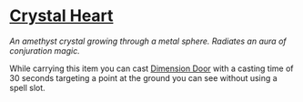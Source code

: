 # [Crystal Heart](https://hollowknight.wiki/w/Crystal_Heart)

*An amethyst crystal growing through a metal sphere. Radiates an aura of conjuration magic.*

While carrying this item you can cast [Dimension Door](https://5e.tools/spells.html#dimension%20door_xphb) with a casting time of 30 seconds targeting a point at the ground you can see without using a spell slot.
